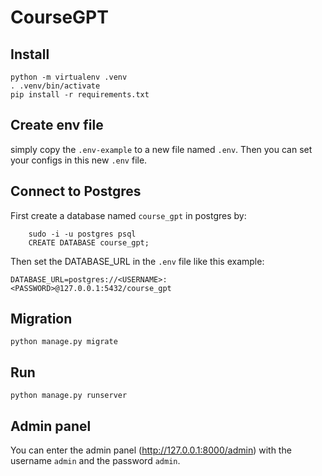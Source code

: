 # CourseGPT

## Install
```shell
python -m virtualenv .venv
. .venv/bin/activate
pip install -r requirements.txt
```
## Create env file
simply copy the `.env-example` to a new file named `.env`.
Then you can set your configs in this new `.env` file.

## Connect to Postgres
First create a database named `course_gpt` in postgres by:
```shell
    sudo -i -u postgres psql
    CREATE DATABASE course_gpt;
```
Then set the DATABASE_URL in the `.env` file like this example:
```text
DATABASE_URL=postgres://<USERNAME>:<PASSWORD>@127.0.0.1:5432/course_gpt
```

## Migration
```shell
python manage.py migrate
```

## Run
```shell
python manage.py runserver
```

## Admin panel
You can enter the admin panel (http://127.0.0.1:8000/admin) with the username `admin` and the password `admin`.